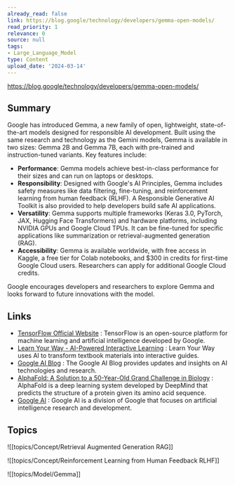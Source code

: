 ```yaml
---
already_read: false
link: https://blog.google/technology/developers/gemma-open-models/
read_priority: 1
relevance: 0
source: null
tags:
- Large_Language_Model
type: Content
upload_date: '2024-03-14'
---
```


https://blog.google/technology/developers/gemma-open-models/
## Summary

Google has introduced Gemma, a new family of open, lightweight, state-of-the-art models designed for responsible AI development. Built using the same research and technology as the Gemini models, Gemma is available in two sizes: Gemma 2B and Gemma 7B, each with pre-trained and instruction-tuned variants. Key features include:

- **Performance**: Gemma models achieve best-in-class performance for their sizes and can run on laptops or desktops.
- **Responsibility**: Designed with Google's AI Principles, Gemma includes safety measures like data filtering, fine-tuning, and reinforcement learning from human feedback (RLHF). A Responsible Generative AI Toolkit is also provided to help developers build safe AI applications.
- **Versatility**: Gemma supports multiple frameworks (Keras 3.0, PyTorch, JAX, Hugging Face Transformers) and hardware platforms, including NVIDIA GPUs and Google Cloud TPUs. It can be fine-tuned for specific applications like summarization or retrieval-augmented generation (RAG).
- **Accessibility**: Gemma is available worldwide, with free access in Kaggle, a free tier for Colab notebooks, and $300 in credits for first-time Google Cloud users. Researchers can apply for additional Google Cloud credits.

Google encourages developers and researchers to explore Gemma and looks forward to future innovations with the model.
## Links

- [TensorFlow Official Website](https://www.tensorflow.org/) : TensorFlow is an open-source platform for machine learning and artificial intelligence developed by Google.
- [Learn Your Way - AI-Powered Interactive Learning](https://blog.google/outreach-initiatives/education/learn-your-way/) : Learn Your Way uses AI to transform textbook materials into interactive guides.
- [Google AI Blog](https://blog.google/technology/) : The Google AI Blog provides updates and insights on AI technologies and research.
- [AlphaFold: A Solution to a 50-Year-Old Grand Challenge in Biology](https://deepmind.google/discover/blog/alphafold-a-solution-to-a-50-year-old-grand-challenge-in-biology/) : AlphaFold is a deep learning system developed by DeepMind that predicts the structure of a protein given its amino acid sequence.
- [Google AI](https://ai.google/) : Google AI is a division of Google that focuses on artificial intelligence research and development.

## Topics

![[topics/Concept/Retrieval Augmented Generation RAG]]

![[topics/Concept/Reinforcement Learning from Human Feedback RLHF]]

![[topics/Model/Gemma]]